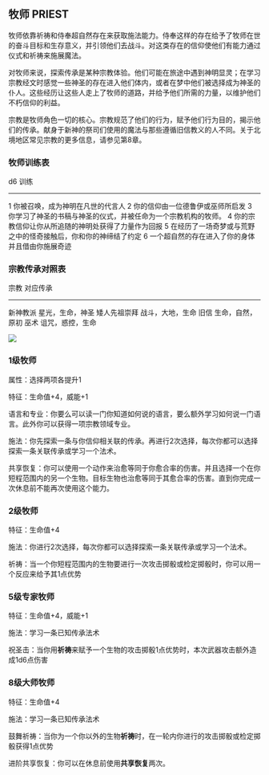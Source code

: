 ## 牧师 PRIEST

牧师依靠祈祷和侍奉超自然存在来获取施法能力。侍奉这样的存在给予了牧师在世的奋斗目标和生存意义，并引领他们去战斗。对这类存在的信仰使他们有能力通过仪式和祈祷来施展魔法。

对牧师来说，探索传承是某种宗教体验。他们可能在旅途中遇到神明显灵；在学习宗教经文时感觉一些神圣的存在进入他们体内，或者在梦中他们被选择成为神圣的仆人。这些经历让这些人走上了牧师的道路，并给予他们所需的力量，以维护他们不朽信仰的利益。

宗教是牧师角色一切的核心。宗教规范了他们的行为，赋予他们行为目的，揭示他们的传承。献身于新神的祭司们使用的魔法与那些遵循旧信教义的人不同。关于北境地区常见宗教的更多信息，请参见第8章。

### 牧师训练表

  d6   训练
  ---- ----------------------------------------------------------------
  1    你被召唤，成为神明在凡世的代言人
  2    你的信仰由一位德鲁伊或巫师所启发
  3    你学习了神圣的书稿与神圣的仪式，并被任命为一个宗教机构的牧师。
  4    你的宗教信仰让你从所追随的神明处获得了力量作为回报
  5    在经历了一场奇梦或与荒野之中的怪奇接触后，你和你的神缔结了约定
  6    一个超自然的存在进入了你的身体并且借由你施展奇迹

### 宗教传承对照表

  宗教           对应传承
  -------------- ------------------
  新神教派       星光，生命，神圣
  矮人先祖崇拜   战斗，大地，生命
  旧信           生命，自然，原初
  巫术           诅咒，惑控，生命

![](https://sdlpic.oss-cn-beijing.aliyuncs.com/pic/priest.jpg)

### 1级牧师

属性：选择两项各提升1

特征：生命值+4，威能+1

语言和专业：你要么可以读一门你知道如何说的语言，要么额外学习如何说一门语言。此外你可以获得一项宗教领域专业。

施法：你先探索一条与你信仰相关联的传承。再进行2次选择，每次你都可以选择探索一条关联传承或学习一个法术。

共享恢复：你可以使用一个动作来治愈等同于你愈合率的伤害。并且选择一个在你短程范围内的另一个生物。目标生物也治愈等同于其愈合率的伤害。直到你完成一次休息前不能再次使用这个能力。

### 2级牧师

特征：生命值+4

施法：你进行2次选择，每次你都可以选择探索一条关联传承或学习一个法术。

祈祷：当一个你短程范围内的生物要进行一次攻击掷骰或检定掷骰时，你可以用一个反应来给予其1点优势

### 5级专家牧师

特征：生命值+4，威能+1

施法：学习一条已知传承法术

祝圣击：当你用**祈祷**来赋予一个生物的攻击掷骰1点优势时，本次武器攻击额外造成1d6点伤害

### 8级大师牧师

特征：生命值+4

施法：学习一条已知传承法术

鼓舞祈祷：当你为一个你以外的生物**祈祷**时，在一轮内你进行的攻击掷骰或检定掷骰获得1点优势

进阶共享恢复：你可以在休息前使用**共享恢复**两次。
